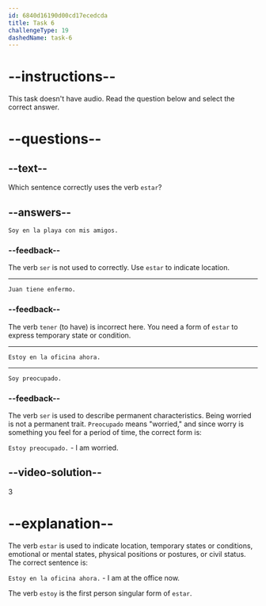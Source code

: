 ```yaml
---
id: 6840d16190d00cd17ecedcda
title: Task 6
challengeType: 19
dashedName: task-6
---
```


# --instructions--

This task doesn't have audio. Read the question below and select the correct answer.

# --questions--

## --text--

Which sentence correctly uses the verb `estar`?

## --answers--

`Soy en la playa con mis amigos.`

### --feedback--

The verb `ser` is not used to correctly. Use `estar` to indicate location.

---

`Juan tiene enfermo.`

### --feedback--

The verb `tener` (to have) is incorrect here. You need a form of `estar` to express temporary state or condition.

---

`Estoy en la oficina ahora.`

---

`Soy preocupado.`

### --feedback--

The verb `ser` is used to describe permanent characteristics. Being worried is not a permanent trait. `Preocupado` means "worried," and since worry is something you feel for a period of time, the correct form is:

`Estoy preocupado.` - I am worried.

## --video-solution--

3

# --explanation--

The verb `estar` is used to indicate location, temporary states or conditions, emotional or mental states, physical positions or postures, or civil status. The correct sentence is:

 `Estoy en la oficina ahora.` - I am at the office now.

 The verb `estoy` is the first person singular form of `estar`.

